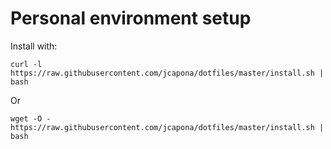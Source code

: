 # Personal environment setup

Install with:

```
curl -l https://raw.githubusercontent.com/jcapona/dotfiles/master/install.sh | bash
```

Or
```
wget -O - https://raw.githubusercontent.com/jcapona/dotfiles/master/install.sh | bash
```
